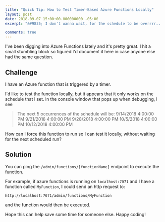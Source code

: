 ```yaml
---
title: "Quick Tip: How to Test Timer-Based Azure Functions Locally"
layout: post
date: 2018-09-07 15:00:00.000000000 -05:00
excerpt: "&#9835; I don't wanna wait, for the schedule to be overrrr..."

comments: true
---
```


I've been digging into Azure Functions lately and it's pretty great. I hit a small stumbling block so figured I'd document it here in case anyone else had the same question.

## Challenge

I have an Azure function that is triggered by a timer.

I'd like to test the function locally, but it appears that it only works on the schedule that I set. In the console window that pops up when debugging, I see

> The next 5 occurrences of the schedule will be:
> 9/14/2018 4:00:00 PM
> 9/21/2018 4:00:00 PM
> 9/28/2018 4:00:00 PM
> 10/5/2018 4:00:00 PM
> 10/12/2018 4:00:00 PM

How can I force this function to run so I can test it locally, without waiting for the next scheduled run?

## Solution

You can ping the `/admin/functions/[functionName]` endpoint to execute the function.

For example, if azure functions is running on `localhost:7071` and I have a function called `MyFunction`, I could send an http request to:

`http://localhost:7071/admin/functions/MyFunction`

and the function would then be executed.

Hope this can help save some time for someone else. Happy coding!